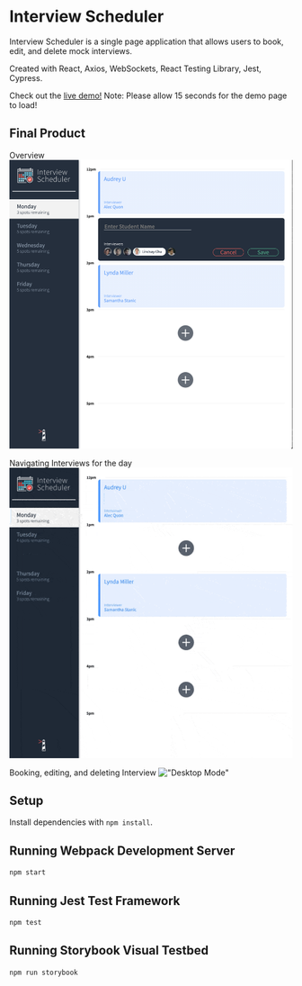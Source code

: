 # Interview Scheduler

Interview Scheduler is a single page application that allows users to book, edit, and delete mock interviews. 

Created with React, Axios, WebSockets, React Testing Library, Jest, Cypress. 

Check out the [live demo!](https://audrey-scheduler.netlify.app/)
Note: Please allow 15 seconds for the demo page to load! 

## Final Product

Overview 
!["Sample Page"](https://github.com/audrey-audrey/scheduler/blob/master/documents/SamplePage.png)

Navigating Interviews for the day
!["Navigation"](https://github.com/audrey-audrey/scheduler/blob/master/documents/Navigating.gif)

Booking, editing, and deleting Interview
!["Desktop Mode"](https://github.com/audrey-audrey/scheduler/blob/master/documents/UpdatingInterview.gif)

## Setup

Install dependencies with `npm install`.

## Running Webpack Development Server

```sh
npm start
```

## Running Jest Test Framework

```sh
npm test
```

## Running Storybook Visual Testbed

```sh
npm run storybook
```
